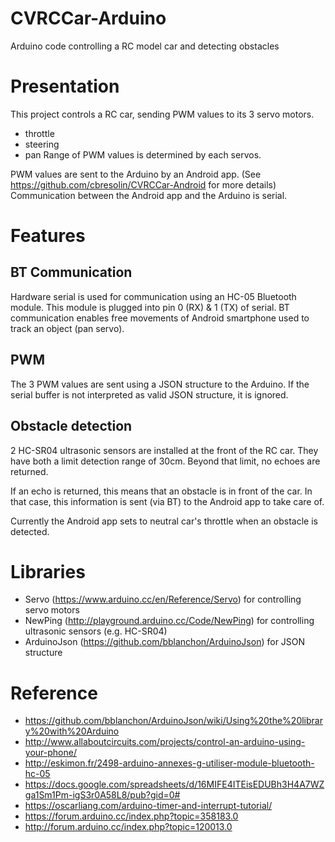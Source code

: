 # CVRCCar-Arduino
Arduino code controlling a RC model car and detecting obstacles

# Presentation
This project controls a RC car, sending PWM values to its 3 servo motors.
- throttle
- steering
- pan
Range of PWM values is determined by each servos.

PWM values are sent to the Arduino by an Android app.
(See https://github.com/cbresolin/CVRCCar-Android for more details)
Communication between the Android app and the Arduino is serial.

# Features
## BT Communication
Hardware serial is used for communication using an HC-05 Bluetooth module.
This module is plugged into pin 0 (RX) & 1 (TX) of serial. BT communication enables
free movements of Android smartphone used to track an object (pan servo).

## PWM
The 3 PWM values are sent using a JSON structure to the Arduino.
If the serial buffer is not interpreted as valid JSON structure, it is ignored.

## Obstacle detection
2 HC-SR04 ultrasonic sensors are installed at the front of the RC car.
They have both a limit detection range of 30cm. Beyond that limit, no echoes
are returned.

If an echo is returned, this means that an obstacle is in front
of the car. In that case, this information is sent (via BT) to the Android app
to take care of.

Currently the Android app sets to neutral car's throttle when
an obstacle is detected.

# Libraries
- Servo (https://www.arduino.cc/en/Reference/Servo) for controlling servo motors
- NewPing (http://playground.arduino.cc/Code/NewPing) for controlling ultrasonic
sensors (e.g. HC-SR04)
- ArduinoJson (https://github.com/bblanchon/ArduinoJson) for JSON structure

# Reference
- https://github.com/bblanchon/ArduinoJson/wiki/Using%20the%20library%20with%20Arduino
- http://www.allaboutcircuits.com/projects/control-an-arduino-using-your-phone/
- http://eskimon.fr/2498-arduino-annexes-g-utiliser-module-bluetooth-hc-05
- https://docs.google.com/spreadsheets/d/16MIFE4ITEisEDUBh3H4A7WZga1Sm1Pm-igS3r0A58L8/pub?gid=0#
- https://oscarliang.com/arduino-timer-and-interrupt-tutorial/
- https://forum.arduino.cc/index.php?topic=358183.0
- http://forum.arduino.cc/index.php?topic=120013.0

